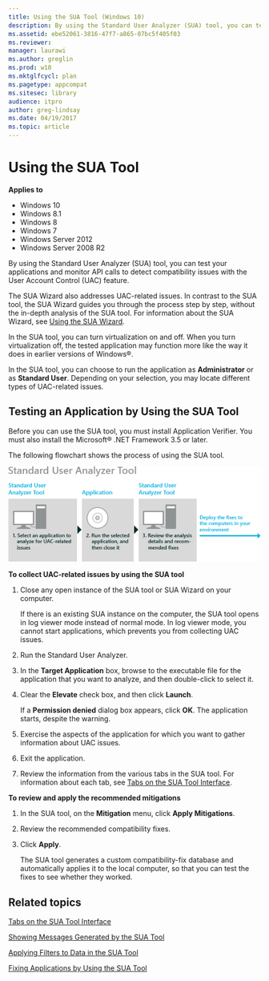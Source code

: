 ```yaml
---
title: Using the SUA Tool (Windows 10)
description: By using the Standard User Analyzer (SUA) tool, you can test your applications and monitor API calls to detect compatibility issues with the User Account Control (UAC) feature.
ms.assetid: ebe52061-3816-47f7-a865-07bc5f405f03
ms.reviewer: 
manager: laurawi
ms.author: greglin
ms.prod: w10
ms.mktglfcycl: plan
ms.pagetype: appcompat
ms.sitesec: library
audience: itpro
author: greg-lindsay
ms.date: 04/19/2017
ms.topic: article
---
```


# Using the SUA Tool


**Applies to**

-   Windows 10
-   Windows 8.1
-   Windows 8
-   Windows 7
-   Windows Server 2012
-   Windows Server 2008 R2

By using the Standard User Analyzer (SUA) tool, you can test your applications and monitor API calls to detect compatibility issues with the User Account Control (UAC) feature.

The SUA Wizard also addresses UAC-related issues. In contrast to the SUA tool, the SUA Wizard guides you through the process step by step, without the in-depth analysis of the SUA tool. For information about the SUA Wizard, see [Using the SUA Wizard](using-the-sua-wizard.md).

In the SUA tool, you can turn virtualization on and off. When you turn virtualization off, the tested application may function more like the way it does in earlier versions of Windows®.

In the SUA tool, you can choose to run the application as **Administrator** or as **Standard User**. Depending on your selection, you may locate different types of UAC-related issues.

## Testing an Application by Using the SUA Tool


Before you can use the SUA tool, you must install Application Verifier. You must also install the Microsoft® .NET Framework 3.5 or later.

The following flowchart shows the process of using the SUA tool.

![act sua flowchart](images/dep-win8-l-act-suaflowchart.jpg)

**To collect UAC-related issues by using the SUA tool**

1.  Close any open instance of the SUA tool or SUA Wizard on your computer.

    If there is an existing SUA instance on the computer, the SUA tool opens in log viewer mode instead of normal mode. In log viewer mode, you cannot start applications, which prevents you from collecting UAC issues.

2.  Run the Standard User Analyzer.

3.  In the **Target Application** box, browse to the executable file for the application that you want to analyze, and then double-click to select it.

4.  Clear the **Elevate** check box, and then click **Launch**.

    If a **Permission denied** dialog box appears, click **OK**. The application starts, despite the warning.

5.  Exercise the aspects of the application for which you want to gather information about UAC issues.

6.  Exit the application.

7.  Review the information from the various tabs in the SUA tool. For information about each tab, see [Tabs on the SUA Tool Interface](tabs-on-the-sua-tool-interface.md).

**To review and apply the recommended mitigations**

1.  In the SUA tool, on the **Mitigation** menu, click **Apply Mitigations**.

2.  Review the recommended compatibility fixes.

3.  Click **Apply**.

    The SUA tool generates a custom compatibility-fix database and automatically applies it to the local computer, so that you can test the fixes to see whether they worked.

## Related topics
[Tabs on the SUA Tool Interface](tabs-on-the-sua-tool-interface.md)

[Showing Messages Generated by the SUA Tool](showing-messages-generated-by-the-sua-tool.md)

[Applying Filters to Data in the SUA Tool](applying-filters-to-data-in-the-sua-tool.md)

[Fixing Applications by Using the SUA Tool](fixing-applications-by-using-the-sua-tool.md)

 

 





